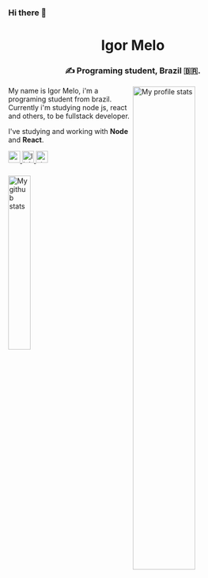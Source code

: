 ### Hi there 👋

<div align="center">
  <h1>Igor Melo</h1>
  <h3>✍ Programing student, Brazil 🇧🇷.</h3>
</div>

<img align="right" width="50%" src="https://github-readme-stats.vercel.app/api?username=Igor3550&count_private=true&show_icons=true" alt="My profile stats"/>

My name is Igor Melo, i'm a programing student from brazil.
Currently i'm studying node js, react and others, to be fullstack
developer.

I've studying and working with <strong>Node</strong> and <strong>React</strong>.
<div align="left">
  <a href="https://api.whatsapp.com/send?phone=5562991033403" target="_blank">
    <img src="https://img.shields.io/badge/WhatsApp-25D366?style=for-the-badge&logo=whatsapp&logoColor=white" height="24" alt="youtube logo"  />
  </a>
  <a href="https://www.linkedin.com/in/lesimoess/" target="_blank">
    <img src="https://img.shields.io/static/v1?message=LinkedIn&logo=linkedin&label=&color=0077B5&logoColor=white&labelColor=&style=for-the-badge" height="24" alt="linkedin logo"  />
  </a>
  <a href="https://www.instagram.com/igormelo3550/" target="_blank">
    <img src="https://img.shields.io/badge/Instagram-E4405F?style=for-the-badge&logo=instagram&logoColor=white" height="24" alt="stackoverflow logo"  />
  </a>
</div>

###

<div align="left">
  <img width="30%" src="https://github-readme-stats.vercel.app/api/top-langs/?username=Igor3550&layout=compact" alt="My github stats">
</div>


<!--
**Igor3550/Igor3550** is a ✨ _special_ ✨ repository because its `README.md` (this file) appears on your GitHub profile.

Here are some ideas to get you started:

- 🔭 I’m currently working on ...
- 🌱 I’m currently learning ...
- 👯 I’m looking to collaborate on ...
- 🤔 I’m looking for help with ...
- 💬 Ask me about ...
- 📫 How to reach me: ...
- 😄 Pronouns: ...
- ⚡ Fun fact: ...
-->
